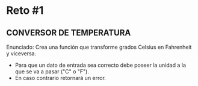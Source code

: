 # Reto #1

## CONVERSOR DE TEMPERATURA

Enunciado: Crea una función que transforme grados Celsius en Fahrenheit y viceversa.
 - Para que un dato de entrada sea correcto debe poseer la unidad a la que se va a pasar ("C" o "F").
 - En caso contrario retornará un error.

